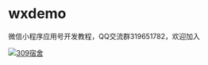 # wxdemo
微信小程序应用号开发教程，QQ交流群319651782，欢迎加入

<a target="_blank" href="http://shang.qq.com/wpa/qunwpa?idkey=85d4ecd865c727fa47d764062e5d279215573b24662699c707cf7a681716d855"><img border="0" src="http://pub.idqqimg.com/wpa/images/group.png" alt="309宿舍" title="309宿舍"></a>
